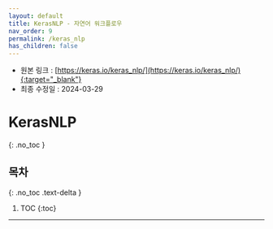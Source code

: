 ```yaml
---
layout: default
title: KerasNLP - 자연어 워크플로우
nav_order: 9
permalink: /keras_nlp
has_children: false
---
```


* 원본 링크 : [https://keras.io/keras_nlp/](https://keras.io/keras_nlp/){:target="_blank"}
* 최종 수정일 : 2024-03-29

# KerasNLP
{: .no_toc }

## 목차
{: .no_toc .text-delta }

1. TOC
{:toc}

---
